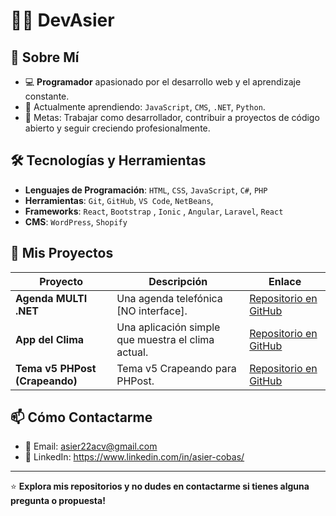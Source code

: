 # 👨‍💻 DevAsier

## 📖 Sobre Mí
- 💻 **Programador** apasionado por el desarrollo web y el aprendizaje constante.
- 🌱 Actualmente aprendiendo: `JavaScript`, `CMS`, `.NET`, `Python`.
- 🎯 Metas: Trabajar como desarrollador, contribuir a proyectos de código abierto y seguir creciendo profesionalmente.

## 🛠️ Tecnologías y Herramientas
- **Lenguajes de Programación**: `HTML`, `CSS`, `JavaScript`, `C#`,  `PHP`
- **Herramientas**: `Git`, `GitHub`, `VS Code`, `NetBeans`, 
- **Frameworks**: `React`, `Bootstrap` , `Ionic` , `Angular`, `Laravel`, `React`
- **CMS**: `WordPress`, `Shopify` 

## 📂 Mis Proyectos
| Proyecto           | Descripción                                     | Enlace                                  |
|--------------------|-------------------------------------------------|-----------------------------------------|
| **Agenda MULTI .NET**          | Una agenda telefónica [NO interface].             | [Repositorio en GitHub](https://github.com/DevAsier/agenda-net) |
| **App del Clima**   | Una aplicación simple que muestra el clima actual. | [Repositorio en GitHub](https://github.com/DevAsier/ClimaApp) |
| **Tema v5 PHPost (Crapeando)** | Tema v5 Crapeando para PHPost.            | [Repositorio en GitHub](https://github.com/DevAsier/Crapeando) |

## 📫 Cómo Contactarme
- 📧 Email: asier22acv@gmail.com
- 💼 LinkedIn: https://www.linkedin.com/in/asier-cobas/

---

⭐ **Explora mis repositorios y no dudes en contactarme si tienes alguna pregunta o propuesta!**

